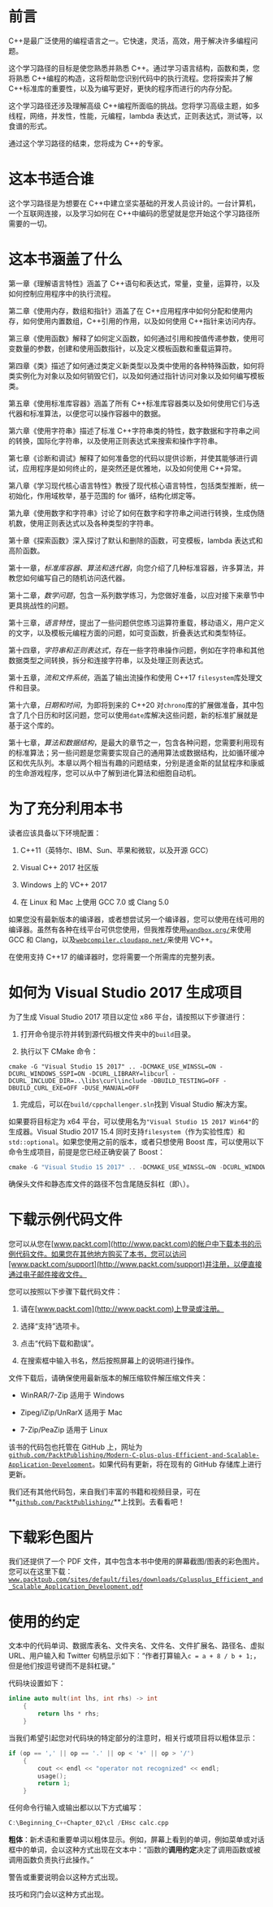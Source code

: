 # 前言

C++是最广泛使用的编程语言之一。它快速，灵活，高效，用于解决许多编程问题。

这个学习路径的目标是使您熟悉并熟悉 C++。通过学习语言结构，函数和类，您将熟悉 C++编程的构造，这将帮助您识别代码中的执行流程。您将探索并了解 C++标准库的重要性，以及为编写更好，更快的程序而进行的内存分配。

这个学习路径还涉及理解高级 C++编程所面临的挑战。您将学习高级主题，如多线程，网络，并发性，性能，元编程，lambda 表达式，正则表达式，测试等，以食谱的形式。

通过这个学习路径的结束，您将成为 C++的专家。

# 这本书适合谁

这个学习路径是为想要在 C++中建立坚实基础的开发人员设计的。一台计算机，一个互联网连接，以及学习如何在 C++中编码的愿望就是您开始这个学习路径所需要的一切。

# 这本书涵盖了什么

第一章《理解语言特性》涵盖了 C++语句和表达式，常量，变量，运算符，以及如何控制应用程序中的执行流程。

第二章《使用内存，数组和指针》涵盖了在 C++应用程序中如何分配和使用内存，如何使用内置数组，C++引用的作用，以及如何使用 C++指针来访问内存。

第三章《使用函数》解释了如何定义函数，如何通过引用和按值传递参数，使用可变数量的参数，创建和使用函数指针，以及定义模板函数和重载运算符。

第四章《类》描述了如何通过类定义新类型以及类中使用的各种特殊函数，如何将类实例化为对象以及如何销毁它们，以及如何通过指针访问对象以及如何编写模板类。

第五章《使用标准库容器》涵盖了所有 C++标准库容器类以及如何使用它们与迭代器和标准算法，以便您可以操作容器中的数据。

第六章《使用字符串》描述了标准 C++字符串类的特性，数字数据和字符串之间的转换，国际化字符串，以及使用正则表达式来搜索和操作字符串。

第七章《诊断和调试》解释了如何准备您的代码以提供诊断，并使其能够进行调试，应用程序是如何终止的，是突然还是优雅地，以及如何使用 C++异常。

第八章《学习现代核心语言特性》教授了现代核心语言特性，包括类型推断，统一初始化，作用域枚举，基于范围的 for 循环，结构化绑定等。

第九章《使用数字和字符串》讨论了如何在数字和字符串之间进行转换，生成伪随机数，使用正则表达式以及各种类型的字符串。

第十章《探索函数》深入探讨了默认和删除的函数，可变模板，lambda 表达式和高阶函数。

第十一章，*标准库容器、算法和迭代器*，向您介绍了几种标准容器，许多算法，并教您如何编写自己的随机访问迭代器。

第十二章，*数学问题*，包含一系列数学练习，为您做好准备，以应对接下来章节中更具挑战性的问题。

第十三章，*语言特性*，提出了一些问题供您练习运算符重载，移动语义，用户定义的文字，以及模板元编程方面的问题，如可变函数，折叠表达式和类型特征。

第十四章，*字符串和正则表达式*，存在一些字符串操作问题，例如在字符串和其他数据类型之间转换，拆分和连接字符串，以及处理正则表达式。

第十五章，*流和文件系统*，涵盖了输出流操作和使用 C++17 `filesystem`库处理文件和目录。

第十六章，*日期和时间*，为即将到来的 C++20 对`chrono`库的扩展做准备，其中包含了几个日历和时区问题，您可以使用`date`库解决这些问题，新的标准扩展就是基于这个库的。

第十七章，*算法和数据结构*，是最大的章节之一，包含各种问题，您需要利用现有的标准算法；另一些问题是您需要实现自己的通用算法或数据结构，比如循环缓冲区和优先队列。本章以两个相当有趣的问题结束，分别是道金斯的鼠鼠程序和康威的生命游戏程序，您可以从中了解到进化算法和细胞自动机。

# 为了充分利用本书

读者应该具备以下环境配置：

1.  C++11（英特尔、IBM、Sun、苹果和微软，以及开源 GCC）

1.  Visual C++ 2017 社区版

1.  Windows 上的 VC++ 2017

1.  在 Linux 和 Mac 上使用 GCC 7.0 或 Clang 5.0

如果您没有最新版本的编译器，或者想尝试另一个编译器，您可以使用在线可用的编译器。虽然有各种在线平台可供您使用，但我推荐使用[`wandbox.org/`](https://wandbox.org/)来使用 GCC 和 Clang，以及[`webcompiler.cloudapp.net/`](http://webcompiler.cloudapp.net/)来使用 VC++。

在使用支持 C++17 的编译器时，您将需要一个所需库的完整列表。

# 如何为 Visual Studio 2017 生成项目

为了生成 Visual Studio 2017 项目以定位 x86 平台，请按照以下步骤进行：

1.  打开命令提示符并转到源代码根文件夹中的`build`目录。

1.  执行以下 CMake 命令：

``cmake -G "Visual Studio 15 2017" .. -DCMAKE_USE_WINSSL=ON -DCURL_WINDOWS_SSPI=ON -DCURL_LIBRARY=libcurl -DCURL_INCLUDE_DIR=..\libs\curl\include -DBUILD_TESTING=OFF -DBUILD_CURL_EXE=OFF -DUSE_MANUAL=OFF``

1.  完成后，可以在`build/cppchallenger.sln`找到 Visual Studio 解决方案。

如果要将目标定为 x64 平台，可以使用名为`"Visual Studio 15 2017 Win64"`的生成器。Visual Studio 2017 15.4 同时支持`filesystem`（作为实验性库）和`std::optional`。如果您使用之前的版本，或者只想使用 Boost 库，可以使用以下命令生成项目，前提是您已经正确安装了 Boost：

```cpp
cmake -G "Visual Studio 15 2017" .. -DCMAKE_USE_WINSSL=ON -DCURL_WINDOWS_SSPI=ON -DCURL_LIBRARY=libcurl -DCURL_INCLUDE_DIR=..\libs\curl\include -DBUILD_TESTING=OFF -DBUILD_CURL_EXE=OFF -DUSE_MANUAL=OFF -DBOOST_FILESYSTEM=ON -DBOOST_OPTIONAL=ON -DBOOST_INCLUDE_DIR=<path_to_headers> -DBOOST_LIB_DIR=<path_to_libs>
```

确保头文件和静态库文件的路径不包含尾随反斜杠（即`\`）。

# 下载示例代码文件

您可以从您在[www.packt.com](http://www.packt.com)的帐户中下载本书的示例代码文件。如果您在其他地方购买了本书，您可以访问[www.packt.com/support](http://www.packt.com/support)并注册，以便直接通过电子邮件接收文件。

您可以按照以下步骤下载代码文件：

1.  请在[www.packt.com](http://www.packt.com)上登录或注册。

1.  选择“支持”选项卡。

1.  点击“代码下载和勘误”。

1.  在搜索框中输入书名，然后按照屏幕上的说明进行操作。

文件下载后，请确保使用最新版本的解压缩软件解压缩文件夹：

+   WinRAR/7-Zip 适用于 Windows

+   Zipeg/iZip/UnRarX 适用于 Mac

+   7-Zip/PeaZip 适用于 Linux

该书的代码包也托管在 GitHub 上，网址为[`github.com/PacktPublishing/Modern-C-plus-plus-Efficient-and-Scalable-Application-Development`](https://github.com/PacktPublishing/Modern-C-plus-plus-Efficient-and-Scalable-Application-Development)。如果代码有更新，将在现有的 GitHub 存储库上进行更新。

我们还有其他代码包，来自我们丰富的书籍和视频目录，可在**[`github.com/PacktPublishing/`](https://github.com/PacktPublishing/)**上找到。去看看吧！

# 下载彩色图片

我们还提供了一个 PDF 文件，其中包含本书中使用的屏幕截图/图表的彩色图片。您可以在这里下载：[`www.packtpub.com/sites/default/files/downloads/Cplusplus_Efficient_and_Scalable_Application_Development.pdf`](https://www.packtpub.com/sites/default/files/downloads/Cplusplus_Efficient_and_Scalable_Application_Development.pdf)

# 使用的约定

文本中的代码单词、数据库表名、文件夹名、文件名、文件扩展名、路径名、虚拟 URL、用户输入和 Twitter 句柄显示如下：“作者打算输入`c = a + 8 / b + 1;`，但是他们按逗号键而不是斜杠键。”

代码块设置如下：

```cpp
inline auto mult(int lhs, int rhs) -> int 
    { 
        return lhs * rhs; 
    }
```

当我们希望引起您对代码块的特定部分的注意时，相关行或项目将以粗体显示：

```cpp
if (op == ',' || op == '.' || op < '+' || op > '/') 
    { 
        cout << endl << "operator not recognized" << endl; 
        usage(); 
        return 1; 
    }
```

任何命令行输入或输出都以以下方式编写：

```cpp
C:\Beginning_C++Chapter_02\cl /EHsc calc.cpp
```

**粗体**：新术语和重要单词以粗体显示。例如，屏幕上看到的单词，例如菜单或对话框中的单词，会以这种方式出现在文本中：“函数的**调用约定**决定了调用函数或被调用函数负责执行此操作。”

警告或重要说明会以这种方式出现。

技巧和窍门会以这种方式出现。
